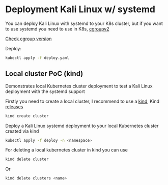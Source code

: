 # Deployment Kali Linux w/ systemd

You can deploy Kali Linux with systemd to your K8s cluster, but if you want to use systemd you need to use in K8s, [cgroupv2](https://kubernetes.io/docs/concepts/architecture/cgroups/)

[Check cgroup version](https://kubernetes.io/docs/concepts/architecture/cgroups/#check-cgroup-version)

Deploy:

```bash
kubectl apply -f deploy.yaml
```

## Local cluster PoC (kind)

Demonstrates local Kubernetes cluster deployment to test a Kali Linux deployment with the systemd support

Firstly you need to create a local cluster, I recommend to use a [kind](https://kind.sigs.k8s.io), Kind [releases](https://github.com/kubernetes-sigs/kind/releases)

```bash
kind create cluster
```

Deploy a Kali Linux systemd deployment to your local Kubernetes cluster created via kind

```bash
kubectl apply -f deploy -n <namespace>
```

For deleting a local kubernetes cluster in kind you can use

```bash
kind delete cluster
```

Or

```bash
kind delete clusters <name>
```